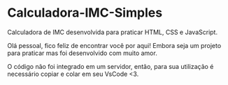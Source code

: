 # Calculadora-IMC-Simples
Calculadora de IMC desenvolvida para praticar HTML, CSS e JavaScript.

Olá pessoal, fico feliz de encontrar você por aqui! 
Embora seja um projeto para praticar mas foi desenvolvido com muito amor.

O código não foi integrado em um servidor, então, para sua utilização é necessário copiar e colar em seu VsCode <3.
